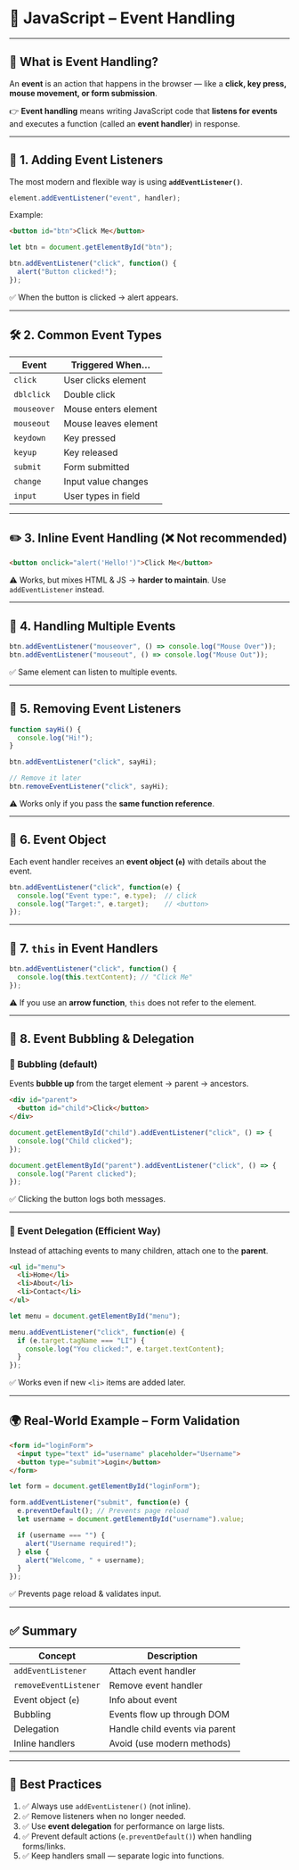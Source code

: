 # 🎯 JavaScript – Event Handling

---

## 📖 What is Event Handling?

An **event** is an action that happens in the browser — like a **click, key press, mouse movement, or form submission**.

👉 **Event handling** means writing JavaScript code that **listens for events** and executes a function (called an **event handler**) in response.

---

## 🔎 1. Adding Event Listeners

The most modern and flexible way is using **`addEventListener()`**.

```javascript
element.addEventListener("event", handler);
```

Example:

```html
<button id="btn">Click Me</button>
```

```javascript
let btn = document.getElementById("btn");

btn.addEventListener("click", function() {
  alert("Button clicked!");
});
```

✅ When the button is clicked → alert appears.

---

## 🛠️ 2. Common Event Types

| Event       | Triggered When…      |
| ----------- | -------------------- |
| `click`     | User clicks element  |
| `dblclick`  | Double click         |
| `mouseover` | Mouse enters element |
| `mouseout`  | Mouse leaves element |
| `keydown`   | Key pressed          |
| `keyup`     | Key released         |
| `submit`    | Form submitted       |
| `change`    | Input value changes  |
| `input`     | User types in field  |

---

## ✏️ 3. Inline Event Handling (❌ Not recommended)

```html
<button onclick="alert('Hello!')">Click Me</button>
```

⚠️ Works, but mixes HTML & JS → **harder to maintain**. Use `addEventListener` instead.

---

## 🔧 4. Handling Multiple Events

```javascript
btn.addEventListener("mouseover", () => console.log("Mouse Over"));
btn.addEventListener("mouseout", () => console.log("Mouse Out"));
```

✅ Same element can listen to multiple events.

---

## 🔄 5. Removing Event Listeners

```javascript
function sayHi() {
  console.log("Hi!");
}

btn.addEventListener("click", sayHi);

// Remove it later
btn.removeEventListener("click", sayHi);
```

⚠️ Works only if you pass the **same function reference**.

---

## 🎯 6. Event Object

Each event handler receives an **event object (`e`)** with details about the event.

```javascript
btn.addEventListener("click", function(e) {
  console.log("Event type:", e.type);  // click
  console.log("Target:", e.target);    // <button>
});
```

---

## 🧍 7. `this` in Event Handlers

```javascript
btn.addEventListener("click", function() {
  console.log(this.textContent); // "Click Me"
});
```

⚠️ If you use an **arrow function**, `this` does not refer to the element.

---

## 🌳 8. Event Bubbling & Delegation

### 🔹 Bubbling (default)

Events **bubble up** from the target element → parent → ancestors.

```html
<div id="parent">
  <button id="child">Click</button>
</div>
```

```javascript
document.getElementById("child").addEventListener("click", () => {
  console.log("Child clicked");
});

document.getElementById("parent").addEventListener("click", () => {
  console.log("Parent clicked");
});
```

✅ Clicking the button logs both messages.

---

### 🔹 Event Delegation (Efficient Way)

Instead of attaching events to many children, attach one to the **parent**.

```html
<ul id="menu">
  <li>Home</li>
  <li>About</li>
  <li>Contact</li>
</ul>
```

```javascript
let menu = document.getElementById("menu");

menu.addEventListener("click", function(e) {
  if (e.target.tagName === "LI") {
    console.log("You clicked:", e.target.textContent);
  }
});
```

✅ Works even if new `<li>` items are added later.

---

## 🌍 Real-World Example – Form Validation

```html
<form id="loginForm">
  <input type="text" id="username" placeholder="Username">
  <button type="submit">Login</button>
</form>
```

```javascript
let form = document.getElementById("loginForm");

form.addEventListener("submit", function(e) {
  e.preventDefault(); // Prevents page reload
  let username = document.getElementById("username").value;

  if (username === "") {
    alert("Username required!");
  } else {
    alert("Welcome, " + username);
  }
});
```

✅ Prevents page reload & validates input.

---

## ✅ Summary

| Concept               | Description                    |
| --------------------- | ------------------------------ |
| `addEventListener`    | Attach event handler           |
| `removeEventListener` | Remove event handler           |
| Event object (`e`)    | Info about event               |
| Bubbling              | Events flow up through DOM     |
| Delegation            | Handle child events via parent |
| Inline handlers       | Avoid (use modern methods)     |

---

## 🧠 Best Practices

1. ✅ Always use `addEventListener()` (not inline).
2. ✅ Remove listeners when no longer needed.
3. ✅ Use **event delegation** for performance on large lists.
4. ✅ Prevent default actions (`e.preventDefault()`) when handling forms/links.
5. ✅ Keep handlers small — separate logic into functions.

